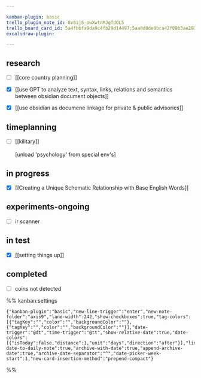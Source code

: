 ```yaml
---

kanban-plugin: basic
trello_plugin_note_id: 8v8ijS_owXwtnMJgTdOL5
trello_board_card_id: 5a4fbbfa9da9c4fb29d14497;5aa0d0de0bca42f09b3ae293
excalidraw-plugin: 

---
```


## research

- [ ] [[core  country planning]]
- [x] [[use GPT to analyze text, syntax, links, relations and semantics between obsidian document objects]]
- [x] [[use obsidian as documene linkage for  private & public advisories]]


## timeplanning

- [ ] [[kilitary]] <br><br>[unload 'psychology' from special env's]


## in progress

- [x] [[Creating a Unique Schematic Relationship with Base English Words]]


## experiments-ongoing

- [ ] ir scanner


## in test

- [x] [[setting things up]]


## completed

- [ ] coins not detected




%% kanban:settings
```
{"kanban-plugin":"basic","new-line-trigger":"enter","new-note-folder":"axis9","lane-width":242,"show-checkboxes":true,"tag-colors":[{"tagKey":"","color":"","backgroundColor":""},{"tagKey":"","color":"","backgroundColor":""}],"date-trigger":"@dt","time-trigger":"@tt","show-relative-date":true,"date-colors":[{"isToday":false,"distance":1,"unit":"days","direction":"after"}],"link-date-to-daily-note":true,"archive-with-date":true,"append-archive-date":true,"archive-date-separator":"^","date-picker-week-start":1,"new-card-insertion-method":"prepend-compact"}
```
%%